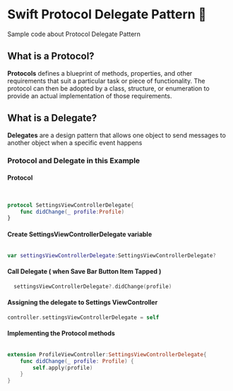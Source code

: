 # Swift Protocol Delegate Pattern :metal:
Sample code  about Protocol Delegate Pattern

## What is a Protocol?

**Protocols** defines a blueprint of methods, properties, and other requirements that suit a particular task or piece of functionality. The protocol can then be adopted by a class, structure, or enumeration to provide an actual implementation of those requirements.

## What is a Delegate?

**Delegates** are a design pattern that allows one object to send messages to another object when a specific event happens


### Protocol and Delegate in this Example

#### Protocol

```swift


protocol SettingsViewControllerDelegate{
    func didChange(_ profile:Profile)
}

```
#### Create SettingsViewControllerDelegate variable

```swift

var settingsViewControllerDelegate:SettingsViewControllerDelegate?

```

#### Call Delegate ( when Save Bar Button Item Tapped )

```swift
  settingsViewControllerDelegate?.didChange(profile)
```

#### Assigning the delegate to Settings ViewController

```swift
controller.settingsViewControllerDelegate = self
```
#### Implementing the Protocol methods

```swift

extension ProfileViewController:SettingsViewControllerDelegate{
    func didChange(_ profile: Profile) {
        self.apply(profile)
    }
}

```

